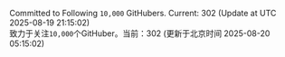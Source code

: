 Committed to Following `10,000` GitHubers. Current: <!-- FOLLOWING_COUNT -->302<!-- FOLLOWING_COUNT --> (Update at UTC <!-- LAST_UPDATED -->2025-08-19 21:15:02<!-- LAST_UPDATED -->)<br>
致力于关注`10,000`个GitHuber。当前：<!-- FOLLOWING_COUNT -->302<!-- FOLLOWING_COUNT --> (更新于北京时间 <!-- LAST_UPDATED_CST -->2025-08-20 05:15:02<!-- LAST_UPDATED_CST -->)
